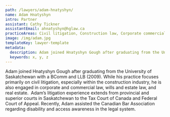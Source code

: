 ```yaml
---
path: /lawyers/adam-hnatyshyn/
name: Adam Hnatyshyn
intro: Partner
assistant: Cathy Tickner
assistantEmail: ahnatyshyn@hglaw.ca
practiceAreas: Civil litigation, Construction law, Corporate commercial, Employment law
image: /img/adam.jpg
templateKey: lawyer-template
metadata:
  description: Adam joined Hnatyshyn Gough after graduating from the University of Saskatchewan with a BComm and LLB (2009).   While his practice focuses primarily on civil litigation, especially within the construction industry, he is also engaged in corporate and commercial law, wills and estate law, and real estate.  Adam’s litigation experience extends from provincial and superior courts in Saskatchewan to the Tax Court of Canada and Federal Court of Appeal.  Recently, Adam assisted the Canadian Bar Association regarding disability and access awareness in the legal system.  
  keywords: x, y, z
---
```

Adam joined Hnatyshyn Gough after graduating from the University of Saskatchewan with a BComm and LLB (2009).   While his practice focuses primarily on civil litigation, especially within the construction industry, he is also engaged in corporate and commercial law, wills and estate law, and real estate.  Adam’s litigation experience extends from provincial and superior courts in Saskatchewan to the Tax Court of Canada and Federal Court of Appeal.  Recently, Adam assisted the Canadian Bar Association regarding disability and access awareness in the legal system.
